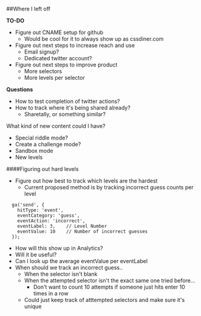 ##Where I left off

**TO-DO**

* Figure out CNAME setup for github
  * Would be cool for it to always show up as cssdiner.com
* Figure out next steps to increase reach and use
  * Email signup?
  * Dedicated twitter account?
* Figure out next steps to improve product
  * More selectors
  * More levels per selector

**Questions**

  * How to test completion of twitter actions?
  * How to track where it's being shared already?
    * Sharetally, or something similar?

What kind of new content could I have?

* Special riddle mode?
* Create a challenge mode?
* Sandbox mode
* New levels


####Figuring out hard levels

* Figure out how best to track which levels are the hardest
  * Current proposed method is by tracking incorrect guess counts per level

```
  ga('send', {
    hitType: 'event',
    eventCategory: 'guess',
    eventAction: 'incorrect',
    eventLabel: 3,    // Level Number
    eventValue: 10    // Number of incorrect guesses
  });
```

* How will this show up in Analytics?
* Will it be useful?
* Can I look up the average eventValue per eventLabel
* When should we track an incorrect guess..
  * When the selector isn't blank
  * When the attempted selector isn't the exact same one tried before...
    * Don't want to count 10 attempts if someone just hits enter 10 times in a row
  * Could just keep track of atttempted selectors and make sure it's unique
